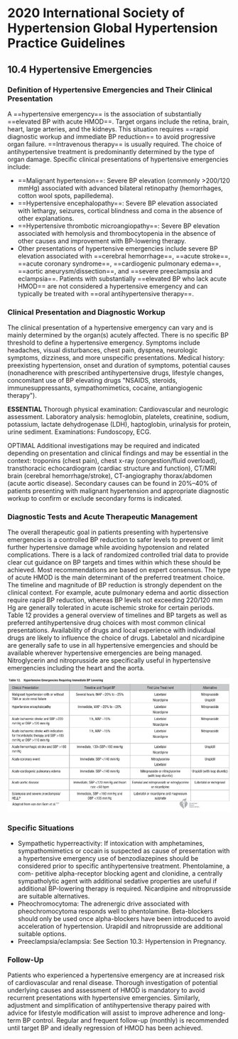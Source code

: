 # 2020 International Society of Hypertension Global Hypertension Practice Guidelines
## 10.4 Hypertensive Emergencies
### Definition of Hypertensive Emergencies and Their Clinical Presentation
A ==hypertensive emergency== is the association of substantially ==elevated BP with acute HMOD==. Target organs include the retina, brain, heart, large arteries, and the kidneys. This situation requires ==rapid diagnostic workup and immediate BP reduction== to avoid progressive organ failure. ==Intravenous therapy== is usually required. The choice of antihypertensive treatment is predominantly determined by the type of organ damage. Specific clinical presentations of hypertensive emergencies include:
- ==Malignant hypertension==: Severe BP elevation (commonly >200/120 mmHg) associated with advanced bilateral retinopathy (hemorrhages, cotton wool spots, papilledema).
- ==Hypertensive encephalopathy==: Severe BP elevation associated with lethargy, seizures, cortical blindness and coma in the absence of other explanations.
- ==Hypertensive thrombotic microangiopathy==: Severe BP elevation associated with hemolysis and thrombocytopenia in the absence of other causes and improvement with BP-lowering therapy.
- Other presentations of hypertensive emergencies include severe BP elevation associated with ==cerebral hemorrhage==, ==acute stroke==, ==acute coronary syndrome==, ==cardiogenic pulmonary edema==, ==aortic aneurysm/dissection==, and ==severe preeclampsia and eclampsia==.
Patients with substantially ==elevated BP who lack acute HMOD== are not considered a hypertensive emergency and can typically be treated with ==oral antihypertensive therapy==.

### Clinical Presentation and Diagnostic Workup
The clinical presentation of a hypertensive emergency can vary and is mainly determined by the organ(s) acutely affected. There is no specific BP threshold to define a hypertensive emergency.
Symptoms include headaches, visual disturbances, chest pain, dyspnea, neurologic symptoms, dizziness, and more unspecific presentations.
Medical history: preexisting hypertension, onset and duration of symptoms, potential causes (nonadherence with prescribed antihypertensive drugs, lifestyle changes, concomitant use of BP elevating drugs "NSAIDS, steroids, immunesuppressants, sympathomimetics, cocaine, antiangiogenic therapy").

**ESSENTIAL** Thorough physical examination: Cardiovascular and neurologic assessment. Laboratory analysis: hemoglobin, platelets, creatinine, sodium, potassium, lactate dehydrogenase (LDH), haptoglobin, urinalysis for protein, urine sediment. Examinations: Fundoscopy, ECG.

OPTIMAL Additional investigations may be required and indicated depending on presentation and clinical findings and may be essential in the context: troponins (chest pain), chest x-ray (congestion/fluid overload), transthoracic echocardiogram (cardiac structure and function), CT/MRI brain (cerebral hemorrhage/stroke), CT-angiography thorax/abdomen (acute aortic disease). Secondary causes can be found in 20%–40% of patients presenting with malignant hypertension and appropriate diagnostic workup to confirm or exclude secondary forms is indicated.

### Diagnostic Tests and Acute Therapeutic Management
The overall therapeutic goal in patients presenting with hypertensive emergencies is a controlled BP reduction to safer levels to prevent or limit further hypertensive damage while avoiding hypotension and related complications. There is a lack of randomized controlled trial data to provide clear cut guidance on BP targets and times within which these should be achieved. Most recommendations are based on expert consensus. The type of acute HMOD is the main determinant of the preferred treatment choice. The timeline and magnitude of BP reduction is strongly dependent on the clinical context. For example, acute pulmonary edema and aortic dissection require rapid BP reduction, whereas BP levels not exceeding 220/120 mm Hg are generally tolerated in acute ischemic stroke for certain periods. Table 12 provides a general overview of timelines and BP targets as well as preferred antihypertensive drug choices with most common clinical presentations. Availability of drugs and local experience with individual drugs are likely to influence the choice of drugs. Labetalol and nicardipine are generally safe to use in all hypertensive emergencies and should be available wherever hypertensive emergencies are being managed. Nitroglycerin and nitroprusside are specifically useful in hypertensive emergencies including the heart and the aorta.

![10.1161@HYPERTENSIONAHA.120.15026-1715861141737.jpeg](../200%20FILES/201%20Image/image/10.1161@HYPERTENSIONAHA.120.15026-1715861141737.jpeg)

### Specific Situations
- Sympathetic hyperreactivity: If intoxication with amphetamines, sympathomimetics or cocain is suspected as cause of presentation with a hypertensive emergency use of benzodiazepines should be considered prior to specific antihypertensive treatment. Phentolamine, a com- petitive alpha-receptor blocking agent and clonidine, a centrally sympatholytic agent with additional sedative properties are useful if additional BP-lowering therapy is required. Nicardipine and nitroprusside are suitable alternatives.
- Pheochromocytoma: The adrenergic drive associated with pheochromocytoma responds well to phentolamine. Beta-blockers should only be used once alpha-blockers have been introduced to avoid acceleration of hypertension. Urapidil and nitroprusside are additional suitable options.
- Preeclampsia/eclampsia: See Section 10.3: Hypertension in Pregnancy.

### Follow-Up
Patients who experienced a hypertensive emergency are at increased risk of cardiovascular and renal disease. Thorough investigation of potential underlying causes and assessment of HMOD is mandatory to avoid recurrent presentations with hypertensive emergencies. Similarly, adjustment and simplification of antihypertensive therapy paired with advice for lifestyle modification will assist to improve adherence and long-term BP control. Regular and frequent follow-up (monthly) is recommended until target BP and ideally regression of HMOD has been achieved.
